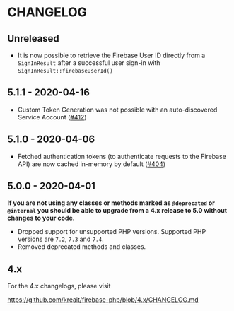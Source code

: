 # CHANGELOG

## Unreleased

* It is now possible to retrieve the Firebase User ID directly from a `SignInResult` after a successful user sign-in with `SignInResult::firebaseUserId()`

## 5.1.1 - 2020-04-16

* Custom Token Generation was not possible with an auto-discovered Service Account 
  ([#412](https://github.com/kreait/firebase-php/issues/412))

## 5.1.0 - 2020-04-06

* Fetched authentication tokens (to authenticate requests to the Firebase API) are now cached in-memory
  by default ([#404](https://github.com/kreait/firebase-php/issues/404))

## 5.0.0 - 2020-04-01

**If you are not using any classes or methods marked as `@deprecated` or `@internal` you should be able to upgrade from a 4.x release to 5.0 without changes to your code.**

* Dropped support for unsupported PHP versions. Supported PHP versions are `7.2`, `7.3` and `7.4`.
* Removed deprecated methods and classes.

## 4.x

For the 4.x changelogs, please visit

https://github.com/kreait/firebase-php/blob/4.x/CHANGELOG.md
